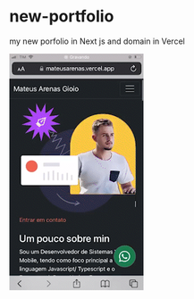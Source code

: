 # new-portfolio
my new porfolio in Next js and domain in Vercel

![alt text](https://github.com/MateusArenas/new-portfolio/blob/main/mobile-primary.gif "Logo Title Text 1")

